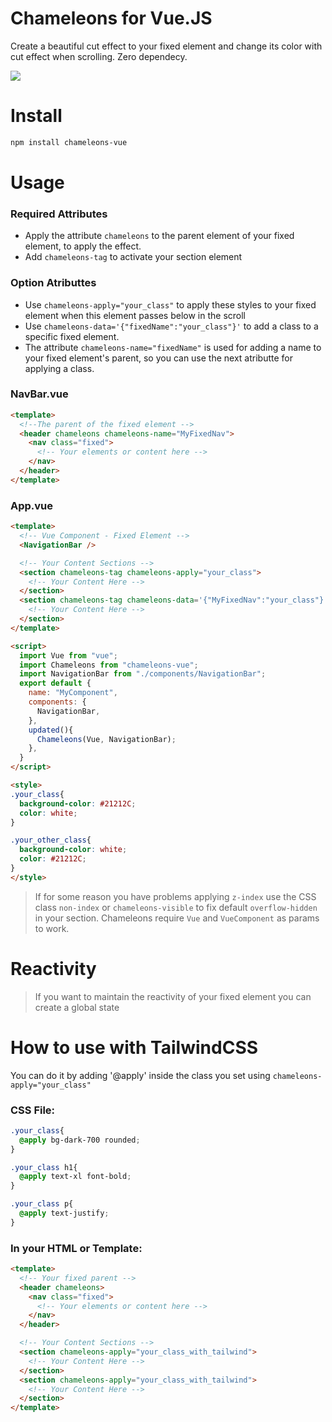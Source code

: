 # Chameleons for Vue.JS

Create a beautiful cut effect to your fixed element and change its color with cut effect when scrolling. Zero dependecy.

![](https://res.cloudinary.com/superfolio/image/upload/v1620078437/ezgif.com-gif-maker_lumagl.gif)

# Install

```bash
npm install chameleons-vue
```

# Usage

### Required Attributes

- Apply the attribute `chameleons` to the parent element of your fixed element, to apply the effect.
- Add `chameleons-tag` to activate your section element

### Option Atributtes

- Use `chameleons-apply="your_class"` to apply these styles to your fixed element when this element passes below in the scroll
- Use `chameleons-data='{"fixedName":"your_class"}'` to add a class to a specific fixed element.
- The attribute `chameleons-name="fixedName"` is used for adding a name to your fixed element's parent, so you can use the next atributte for applying a class.

### NavBar.vue

```html
<template>
  <!--The parent of the fixed element -->
  <header chameleons chameleons-name="MyFixedNav">
    <nav class="fixed">
	  <!-- Your elements or content here -->
	</nav>
  </header>
</template>
```

### App.vue

```html
<template>
  <!-- Vue Component - Fixed Element -->
  <NavigationBar />

  <!-- Your Content Sections -->
  <section chameleons-tag chameleons-apply="your_class">
    <!-- Your Content Here -->
  </section>
  <section chameleons-tag chameleons-data='{"MyFixedNav":"your_class"}'>
    <!-- Your Content Here -->
  </section>
</template>

<script>
  import Vue from "vue";
  import Chameleons from "chameleons-vue";
  import NavigationBar from "./components/NavigationBar";
  export default {
    name: "MyComponent",
	components: {
	  NavigationBar,
	},
	updated(){
	  Chameleons(Vue, NavigationBar);
	},
  }
</script>

<style>
.your_class{
  background-color: #21212C;
  color: white;
}

.your_other_class{
  background-color: white;
  color: #21212C;
}
</style>
```

> If for some reason you have problems applying `z-index` use the CSS class `non-index` or `chameleons-visible` to fix default `overflow-hidden` in your section. 
>Chameleons require `Vue` and `VueComponent` as params to work.

# Reactivity

> If you want to maintain the reactivity of your fixed element you can create a global state

# How to use with TailwindCSS

You can do it by adding '@apply' inside the class you set using `chameleons-apply="your_class"`

### CSS File:

```css
.your_class{
  @apply bg-dark-700 rounded; 
}

.your_class h1{
  @apply text-xl font-bold; 
}

.your_class p{
  @apply text-justify;
}
```

### In your HTML or Template:

```html
<template>
  <!-- Your fixed parent -->
  <header chameleons>
    <nav class="fixed">
	  <!-- Your elements or content here -->
	</nav>
  </header>

  <!-- Your Content Sections -->
  <section chameleons-apply="your_class_with_tailwind">
    <!-- Your Content Here -->
  </section>
  <section chameleons-apply="your_class_with_tailwind">
    <!-- Your Content Here -->
  </section>
</template>
```